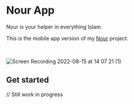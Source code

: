 # Nour App

Nour is your helper in everything Islam.

This is the mobile app version of my [Nour](https://github.com/mustafakemaltoprak/Nour) project.

<br>

![Screen Recording 2022-08-15 at 14 07 21 (1)](https://user-images.githubusercontent.com/96595583/184633866-2dacc4e2-3540-4124-9084-a17aa4fc5e4b.gif)

## Get started

// Still work in progress<br><br>
